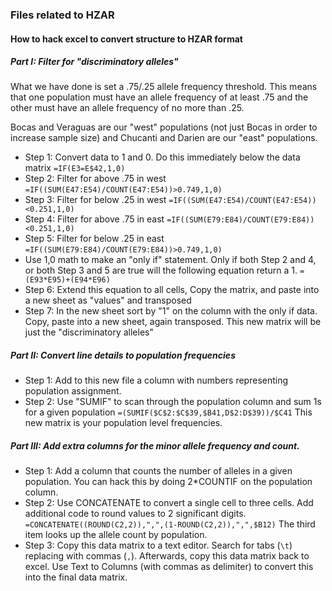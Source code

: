 
### Files related to HZAR



#### How to hack excel to convert structure to HZAR format

##### Part I: Filter for "discriminatory alleles"

What we have done is set a .75/.25 allele frequency threshold. This means that one population must have an allele frequency of at least .75 and the other must have an allele frequency of no more than .25.

Bocas and Veraguas are our "west" populations (not just Bocas in order to increase sample size) and Chucanti and Darien are our "east" populations.

 - Step 1: Convert data to 1 and 0. Do this immediately below the data matrix `=IF(E3=E$42,1,0)`
 - Step 2: Filter for above .75 in west `=IF((SUM(E47:E54)/COUNT(E47:E54))>0.749,1,0)`
 - Step 3: Filter for below .25 in west `=IF((SUM(E47:E54)/COUNT(E47:E54))<0.251,1,0)`
 - Step 4: Filter for above .75 in east `=IF((SUM(E79:E84)/COUNT(E79:E84))<0.251,1,0)`
 - Step 5: Filter for below .25 in east `=IF((SUM(E79:E84)/COUNT(E79:E84))>0.749,1,0)`
 - Use 1,0 math to make an "only if" statement. Only if both Step 2 and 4, or both Step 3 and 5 are true  will the following equation return a 1. `=(E93*E95)+(E94*E96)`
 - Step 6: Extend this equation to all cells, Copy the matrix, and paste into a new sheet as "values" and transposed
 - Step 7: In the new sheet sort by "1" on the column with the only if data. Copy, paste into a new sheet, again transposed. This new matrix will be just the "discriminatory alleles"

##### Part II: Convert line details to population frequencies

- Step 1: Add to this new file a column with numbers representing population assignment.
- Step 2: Use "SUMIF" to scan through the population column and sum 1s for a given population `=(SUMIF($C$2:$C$39,$B41,D$2:D$39))/$C41` This new matrix is your population level frequencies.

##### Part III: Add extra columns for the minor allele frequency and count.
- Step 1: Add a column that counts the number of alleles in a given population. You can hack this by doing 2*COUNTIF on the population column.
- Step 2: Use CONCATENATE to convert a single cell to three cells. Add additional code to round values to 2 significant digits. `=CONCATENATE((ROUND(C2,2)),",",(1-ROUND(C2,2)),",",$B12)` The third item looks up the allele count by population.
- Step 3: Copy this data matrix to a text editor. Search for tabs (`\t`) replacing with commas (`,`). Afterwards, copy this data matrix back to excel. Use Text to Columns (with commas as delimiter) to convert this into the final data matrix.

